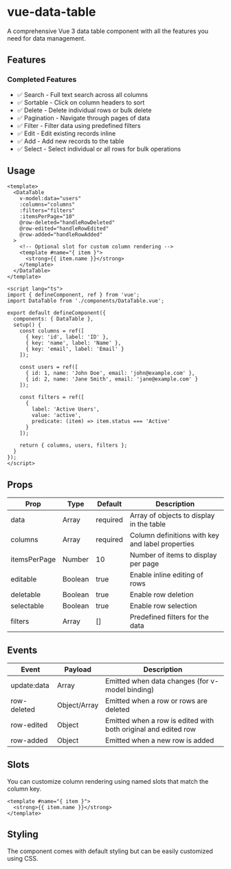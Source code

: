 # vue-data-table

A comprehensive Vue 3 data table component with all the features you need for data management.

## Features

### Completed Features
- ✅ Search - Full text search across all columns
- ✅ Sortable - Click on column headers to sort
- ✅ Delete - Delete individual rows or bulk delete
- ✅ Pagination - Navigate through pages of data
- ✅ Filter - Filter data using predefined filters
- ✅ Edit - Edit existing records inline
- ✅ Add - Add new records to the table
- ✅ Select - Select individual or all rows for bulk operations

## Usage

```vue
<template>
  <DataTable 
    v-model:data="users" 
    :columns="columns" 
    :filters="filters"
    :itemsPerPage="10"
    @row-deleted="handleRowDeleted"
    @row-edited="handleRowEdited"
    @row-added="handleRowAdded"
  >
    <!-- Optional slot for custom column rendering -->
    <template #name="{ item }">
      <strong>{{ item.name }}</strong>
    </template>
  </DataTable>
</template>

<script lang="ts">
import { defineComponent, ref } from 'vue';
import DataTable from './components/DataTable.vue';

export default defineComponent({
  components: { DataTable },
  setup() {
    const columns = ref([
      { key: 'id', label: 'ID' },
      { key: 'name', label: 'Name' },
      { key: 'email', label: 'Email' }
    ]);
    
    const users = ref([
      { id: 1, name: 'John Doe', email: 'john@example.com' },
      { id: 2, name: 'Jane Smith', email: 'jane@example.com' }
    ]);
    
    const filters = ref([
      { 
        label: 'Active Users', 
        value: 'active', 
        predicate: (item) => item.status === 'Active' 
      }
    ]);
    
    return { columns, users, filters };
  }
});
</script>
```

## Props

| Prop | Type | Default | Description |
|------|------|---------|-------------|
| data | Array | required | Array of objects to display in the table |
| columns | Array | required | Column definitions with key and label properties |
| itemsPerPage | Number | 10 | Number of items to display per page |
| editable | Boolean | true | Enable inline editing of rows |
| deletable | Boolean | true | Enable row deletion |
| selectable | Boolean | true | Enable row selection |
| filters | Array | [] | Predefined filters for the data |

## Events

| Event | Payload | Description |
|-------|---------|-------------|
| update:data | Array | Emitted when data changes (for v-model binding) |
| row-deleted | Object/Array | Emitted when a row or rows are deleted |
| row-edited | Object | Emitted when a row is edited with both original and edited row |
| row-added | Object | Emitted when a new row is added |

## Slots

You can customize column rendering using named slots that match the column key.

```vue
<template #name="{ item }">
  <strong>{{ item.name }}</strong>
</template>
```

## Styling

The component comes with default styling but can be easily customized using CSS.
